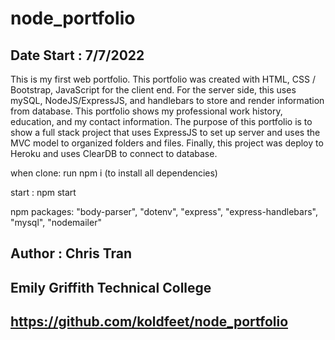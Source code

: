 # node_portfolio
## Date Start : 7/7/2022

This is my first web portfolio. This portfolio was created with HTML, CSS / Bootstrap, JavaScript for the client end. For the server side, this uses mySQL, NodeJS/ExpressJS, and handlebars to store and render information from database. This portfolio shows my professional work history, education, and my contact information. The purpose of this portfolio is to show a full stack project that uses ExpressJS to set up server and uses the MVC model to organized folders and files. Finally, this project was deploy to Heroku and uses ClearDB to connect to database.

when clone: run npm i (to install all dependencies)

start : npm start

npm packages: 
    "body-parser",
    "dotenv",
    "express",
    "express-handlebars",
    "mysql",
    "nodemailer"

## Author : Chris Tran
## Emily Griffith Technical College

## https://github.com/koldfeet/node_portfolio